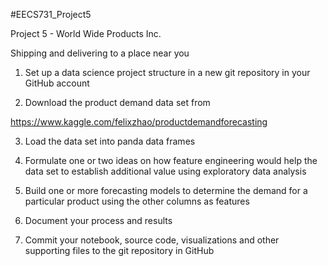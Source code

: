 #EECS731_Project5

Project 5 - World Wide Products Inc.

Shipping and delivering to a place near you

1. Set up a data science project structure in a new git repository in your GitHub account

2. Download the product demand data set from

https://www.kaggle.com/felixzhao/productdemandforecasting

3. Load the data set into panda data frames

4. Formulate one or two ideas on how feature engineering would help the data set to establish additional value using exploratory data analysis

5. Build one or more forecasting models to determine the demand for a particular product using the other columns as features

6. Document your process and results

7. Commit your notebook, source code, visualizations and other supporting files to the git repository in GitHub
